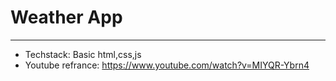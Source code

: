 # Weather App
---

- Techstack: Basic html,css,js
- Youtube refrance: https://www.youtube.com/watch?v=MIYQR-Ybrn4
